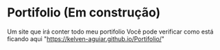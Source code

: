 # Portifolio (Em construção)
Um site que irá conter todo meu portifolio
Você pode verificar como está ficando aqui "https://kelven-aguiar.github.io/Portifolio/"
